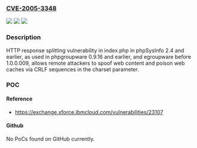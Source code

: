### [CVE-2005-3348](https://cve.mitre.org/cgi-bin/cvename.cgi?name=CVE-2005-3348)
![](https://img.shields.io/static/v1?label=Product&message=n%2Fa&color=blue)
![](https://img.shields.io/static/v1?label=Version&message=n%2Fa&color=blue)
![](https://img.shields.io/static/v1?label=Vulnerability&message=n%2Fa&color=brighgreen)

### Description

HTTP response splitting vulnerability in index.php in phpSysInfo 2.4 and earlier, as used in phpgroupware 0.9.16 and earlier, and egroupware before 1.0.0.009, allows remote attackers to spoof web content and poison web caches via CRLF sequences in the charset parameter.

### POC

#### Reference
- https://exchange.xforce.ibmcloud.com/vulnerabilities/23107

#### Github
No PoCs found on GitHub currently.

